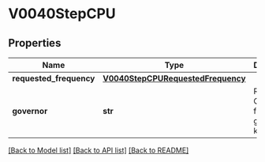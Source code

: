 # V0040StepCPU

## Properties
Name | Type | Description | Notes
------------ | ------------- | ------------- | -------------
**requested_frequency** | [**V0040StepCPURequestedFrequency**](V0040StepCPURequestedFrequency.md) |  | [optional] 
**governor** | **str** | Requested CPU frequency governor in kHz | [optional] 

[[Back to Model list]](../README.md#documentation-for-models) [[Back to API list]](../README.md#documentation-for-api-endpoints) [[Back to README]](../README.md)


